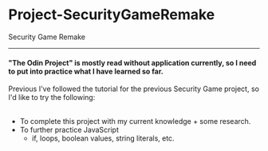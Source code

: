# Project-SecurityGameRemake
Security Game Remake
<hr>
<h4>"The Odin Project" is mostly read without application currently, so I need to put into practice what I have learned so far.</h4>
Previous I've followed the tutorial for the previous Security Game project, so I'd like to try the following:
<br>
<br>
<ul>
<li>To complete this project with my current knowledge + some research. 
<br>
<li>To further practice JavaScript
<br>
<ul>
<li>if, loops, boolean values, string literals, etc. 
</ul>
</ul>

